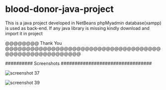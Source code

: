 # blood-donor-java-project
This is a java project developed in NetBeans
phpMyadmin database(xampp) is used as back-end.
If any java library is missing kindly download and import it in project





@@@@@@@@ Thank You @@@@@@@@@@@@@@@@@@@@@@@@@@@@@@@@@@@@@@@@@@@@@@@@@@@@@@@

########## Screenshots #################################

![screenshot 37](https://user-images.githubusercontent.com/34708590/43412738-c74a9200-944b-11e8-9574-eb0242e25e17.png)


![screenshot 39](https://user-images.githubusercontent.com/34708590/43412853-0ecd1eb8-944c-11e8-90a9-2ba7390d8ef1.png)
